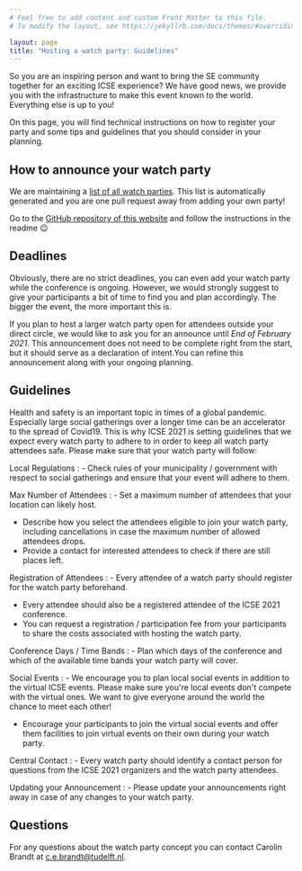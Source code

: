 ```yaml
---
# Feel free to add content and custom Front Matter to this file.
# To modify the layout, see https://jekyllrb.com/docs/themes/#overriding-theme-defaults

layout: page
title: "Hosting a watch party: Guidelines"
---
```


So you are an inspiring person and want to bring the SE community together for an exciting ICSE experience? We have good news, we provide you with the infrastructure to make this event known to the world. Everything else is up to you!

On this page, you will find technical instructions on how to register your party and some tips and guidelines that you should consider in your planning.


## How to announce your watch party

We are maintaining a [list of all watch parties](watch-party-list.html). This list is automatically generated and you are one pull request away from adding your own party!

Go to the [GitHub repository of this website](https://github.com/ICSE-Watch-Parties/2021) and follow the instructions in the readme 😉


## Deadlines

Obviously, there are no strict deadlines, you can even add your watch party while the conference is ongoing. However, we would strongly suggest to give your participants a bit of time to find you and plan accordingly. The bigger the event, the more important this is.

If you plan to host a larger watch party open for attendees outside your direct circle, we would like to ask you for an announce until *End of February 2021*. This announcement does not need to be complete right from the start, but it should serve as a declaration of intent.You can refine this announcement along with your ongoing planning.

## Guidelines
Health and safety is an important topic in times of a global pandemic.
Especially large social gatherings over a longer time can be an accelerator to the spread of Covid19.
This is why ICSE 2021 is setting guidelines that we expect every watch party to adhere to in order to keep all watch party attendees safe.
Please make sure that your watch party will follow:

Local Regulations
: - Check rules of your municipality / government with respect to social gatherings and ensure that your event will adhere to them.

Max Number of Attendees
: - Set a maximum number of attendees that your location can likely host.
  - Describe how you select the attendees eligible to join your watch party, including cancellations in case the maximum number of allowed attendees drops.
  - Provide a contact for interested attendees to check if there are still places left.

Registration of Attendees
: - Every attendee of a watch party should register for the watch party beforehand.
  - Every attendee should also be a registered attendee of the ICSE 2021 conference.
  - You can request a registration / participation fee from your participants to share the costs associated with hosting the watch party.

Conference Days / Time Bands
: - Plan which days of the conference and which of the available time bands your watch party will cover.

Social Events
: - We encourage you to plan local social events in addition to the virtual ICSE events. Please make sure you're local events don't compete with the virtual ones. We want to give everyone around the world the chance to meet each other!
  - Encourage your participants to join the virtual social events and offer them facilities to join virtual events on their own during your watch party.

Central Contact
: - Every watch party should identify a contact person for questions from the ICSE 2021 organizers and the watch party attendees.

Updating your Announcement
: - Please update your announcements right away in case of any changes to your watch party.

<!-- ## Points to consider outside of the announcement template
- do you need any support staff for the watch party? -->


## Questions
For any questions about the watch party concept you can contact Carolin Brandt at [c.e.brandt@tudelft.nl](mailto:c.e.brandt@tudelft.nl?subject=[ICSE2021WatchParty]%20Question%20about%20the%20ICSE2021%20Watch%20Party%20Guidellines).
